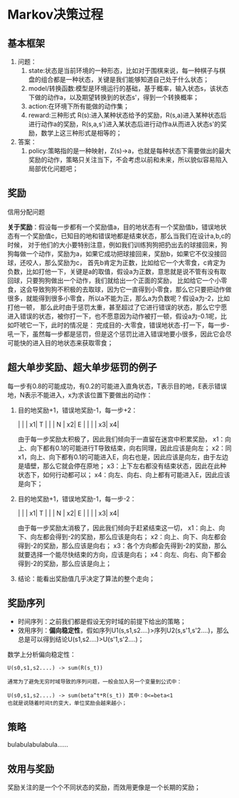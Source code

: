 # Markov决策过程

## 基本框架
1. 问题：
    1. state:状态是当前环境的一种形态，比如对于围棋来说，每一种棋子与棋盘的组合都是一种状态，关键是我们能够知道自己处于什么状态；
    2. model/转换函数:模型是环境运行的基础，基于概率，输入状态s，该状态下做的动作a，以及期望转换到的状态s'，得到一个转换概率；
    3. action:在环境下所有能做的动作集；
    4. reward:三种形式 R(s):进入某种状态给予的奖励，R(s,a)进入某种状态后进行动作a的奖励，R(s,a,s')进入某状态后进行动作a从而进入状态s'的奖励，数学上这三种形式是相等的；
2. 答案：
    1. policy:策略指的是一种映射，Z(s)->a，也就是每种状态下需要做出的最大奖励的动作，策略只关注当下，不会考虑以前和未来，所以貌似容易陷入局部优化问题吧；

## 奖励
信用分配问题

**关于奖励**：假设每一步都有一个奖励值a，目的地状态有一个奖励值b，错误地状态有一个奖励值c，已知目的地和错误地都是结束状态，那么当我们在设计a,b,c的时候，
对于他们的大小要特别注意，例如我们训练狗狗把扔出去的球接回来，狗狗每做一个动作，奖励为a，如果它成功把球接回来，奖励b，如果它不仅没接回球，还咬人，那么奖励为c，
首先b肯定为正数，比如给它一个大零食，c肯定为负数，比如打他一下，关键是a的取值，假设a为正数，意思就是说不管有没有取回球，只要狗狗做出一个动作，我们就给出一个正面的奖励，
比如给它一个小零食，这会导致狗狗不积极的去取球，因为它一直得到小零食，那么它只要把动作做很多，就能得到很多小零食，所以a不能为正，那么a为负数呢？假设a为-2，比如打他一顿，
那么此时由于惩罚太重，甚至超过了它进行错误的状态，那么它宁愿进入错误的状态，被你打一下，也不愿意因为动作被打一顿，假设a为-0.1呢，比如吓唬它一下，此时的情况是：
完成目的-大零食，错误地状态-打一下，每一步-吼一下，虽然每一步都是惩罚，但是这个惩罚比进入错误地要小很多，因此它会尽可能快的进入目的地状态来获取零食；

## 超大单步奖励、超大单步惩罚的例子
每一步有0.8的可能成功，有0.2的可能进入直角状态，T表示目的地，E表示错误地，N表示不能进入，x为求该位置下要做出的动作：

1. 目的地奖励+1，错误地奖励-1，每一步+2：
    
    |   |   | x1| T |
    |   | N | x2| E |
    |   |   | x3| x4|

    由于每一步奖励太积极了，因此我们倾向于一直留在迷宫中积累奖励，
    x1：向上、向下都有0.1的可能进行T导致结束，向右同理，因此应该是向左；
    x2：同x1，向上、向下都有0.1的可能进入E，向右也是，因此应该是向左，由于左边是墙壁，那么它就会停在原地；
    x3：上下左右都没有结束状态，因此在此种状态下，如何行动都可以；
    x4：向左、向右、向上都有可能进入E，因此应该是向下；

2. 目的地奖励+1，错误地奖励-1，每一步-2：
    
    |   |   | x1| T |
    |   | N | x2| E |
    |   |   | x3| x4|

    由于每一步奖励太消极了，因此我们倾向于赶紧结束这一切，
    x1：向上、向下、向左都会得到-2的奖励，那么应该是向右；
    x2：向上、向下、向左都会得到-2的奖励，那么应该是向右；
    x3：各个方向都会先得到-2的奖励，那么就要选择一个能尽快结束的方向，应该是向右；
    x4：向左、向右、向下都会得到-2的奖励，那么应该是向上；

3. 结论：能看出奖励值几乎决定了算法的整个走向；

## 奖励序列
* 时间序列：之前我们都是假设无穷时域的前提下给出的策略；
* 效用序列：**偏向稳定性**，假如序列U1(s,s1,s2....)>序列U2(s,s'1,s'2....)，那么总是可以得到结论U(s1,s2....)>U(s'1,s'2....)；

数学上分析偏向稳定性：

    U(s0,s1,s2....) -> sum(R(s_t))

    通常为了避免无穷时域导致的序列问题，一般会加入另一个变量到公式中：

    U(s0,s1,s2....) -> sum(beta^t*R(s_t)) 其中：0<=beta<1
    也就是说随着时间t的变大，单位奖励会越来越小；

## 策略
bulabulabulabula......

## 效用与奖励
奖励关注的是一个个不同状态的奖励，而效用更像是一个长期的奖励；
